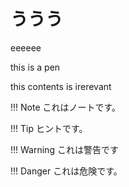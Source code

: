 # ううう

eeeeee


this is a pen

this contents is irerevant

!!! Note
    これはノートです。

!!! Tip
    ヒントです。

!!! Warning
    これは警告です

!!! Danger
    これは危険です。